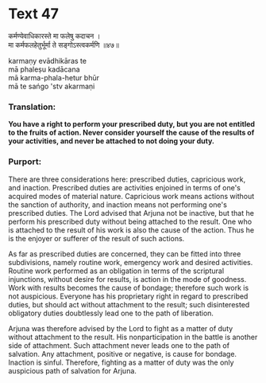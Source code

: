 # Text 47

कर्मण्येवाधिकारस्ते मा फलेषु कदाचन ।  
मा कर्मफलहेतुर्भूर्मा ते सङ्गोऽस्त्वकर्मणि ॥४७॥

karmaṇy evādhikāras te  
mā phaleṣu kadācana  
mā karma-phala-hetur bhūr  
mā te sańgo 'stv akarmaṇi



### Translation:

**You have a right to perform your prescribed duty, but you are not entitled to the fruits of action. Never consider yourself the cause of the results of your activities, and never be attached to not doing your duty.**

### Purport:

There are three considerations here: prescribed duties, capricious work, and inaction. Prescribed duties are activities enjoined in terms of one's acquired modes of material nature. Capricious work means actions without the sanction of authority, and inaction means not performing one's prescribed duties. The Lord advised that Arjuna not be inactive, but that he perform his prescribed duty without being attached to the result. One who is attached to the result of his work is also the cause of the action. Thus he is the enjoyer or sufferer of the result of such actions.

As far as prescribed duties are concerned, they can be fitted into three subdivisions, namely routine work, emergency work and desired activities. Routine work performed as an obligation in terms of the scriptural injunctions, without desire for results, is action in the mode of goodness. Work with results becomes the cause of bondage; therefore such work is not auspicious. Everyone has his proprietary right in regard to prescribed duties, but should act without attachment to the result; such disinterested obligatory duties doubtlessly lead one to the path of liberation.

Arjuna was therefore advised by the Lord to fight as a matter of duty without attachment to the result. His nonparticipation in the battle is another side of attachment. Such attachment never leads one to the path of salvation. Any attachment, positive or negative, is cause for bondage. Inaction is sinful. Therefore, fighting as a matter of duty was the only auspicious path of salvation for Arjuna.